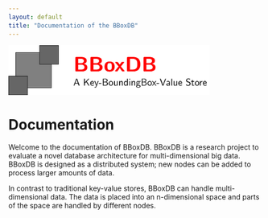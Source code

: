 ```yaml
---
layout: default
title: "Documentation of the BBoxDB"
---
```


<img src="logo/logo.png" width="400">

# Documentation

Welcome to the documentation of BBoxDB. BBoxDB is a research project to evaluate a novel database architecture for multi-dimensional big data. BBoxDB is designed as a distributed system; new nodes can be added to process larger amounts of data.

In contrast to traditional key-value stores, BBoxDB can handle multi-dimensional data. The data is placed into an n-dimensional space and parts of the space are handled by different nodes. 